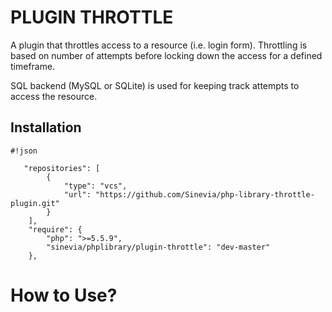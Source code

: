 # PLUGIN THROTTLE #

A plugin that throttles access to a resource (i.e. login form).
Throttling is based on number of attempts before locking down the access
for a defined timeframe.

SQL backend (MySQL or SQLite) is used for keeping track attempts
to access the resource.


## Installation ##

```
#!json

   "repositories": [
        {
            "type": "vcs",
            "url": "https://github.com/Sinevia/php-library-throttle-plugin.git"
        }
    ],
    "require": {
        "php": ">=5.5.9",
        "sinevia/phplibrary/plugin-throttle": "dev-master"
    },
```

# How to Use? #
